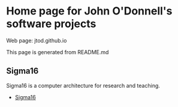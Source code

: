 # Home page for John O'Donnell's software projects

Web page: jtod.github.io

This page is generated from README.md

## Sigma16

Sigma16 is a computer architecture for research and teaching.

* [Sigma16](https://jtod.github.io/Sigma16)



